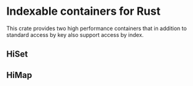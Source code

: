 # Indexable containers for Rust

This crate provides two high performance containers that in addition
to standard access by key also support access by index.

## HiSet
## HiMap
